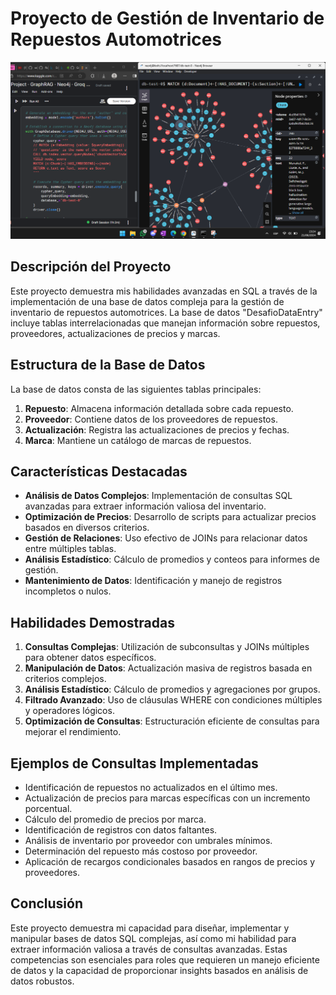 # Proyecto de Gestión de Inventario de Repuestos Automotrices

<p align="center">
  <img src="https://github.com/floresernesto95/Images/blob/main/project-graph-rag-1.png"/>
</p>

## Descripción del Proyecto

Este proyecto demuestra mis habilidades avanzadas en SQL a través de la implementación de una base de datos compleja para la gestión de inventario de repuestos automotrices. La base de datos "DesafioDataEntry" incluye tablas interrelacionadas que manejan información sobre repuestos, proveedores, actualizaciones de precios y marcas.

## Estructura de la Base de Datos

La base de datos consta de las siguientes tablas principales:

1. **Repuesto**: Almacena información detallada sobre cada repuesto.
2. **Proveedor**: Contiene datos de los proveedores de repuestos.
3. **Actualización**: Registra las actualizaciones de precios y fechas.
4. **Marca**: Mantiene un catálogo de marcas de repuestos.

## Características Destacadas

- **Análisis de Datos Complejos**: Implementación de consultas SQL avanzadas para extraer información valiosa del inventario.
- **Optimización de Precios**: Desarrollo de scripts para actualizar precios basados en diversos criterios.
- **Gestión de Relaciones**: Uso efectivo de JOINs para relacionar datos entre múltiples tablas.
- **Análisis Estadístico**: Cálculo de promedios y conteos para informes de gestión.
- **Mantenimiento de Datos**: Identificación y manejo de registros incompletos o nulos.

## Habilidades Demostradas

1. **Consultas Complejas**: Utilización de subconsultas y JOINs múltiples para obtener datos específicos.
2. **Manipulación de Datos**: Actualización masiva de registros basada en criterios complejos.
3. **Análisis Estadístico**: Cálculo de promedios y agregaciones por grupos.
4. **Filtrado Avanzado**: Uso de cláusulas WHERE con condiciones múltiples y operadores lógicos.
5. **Optimización de Consultas**: Estructuración eficiente de consultas para mejorar el rendimiento.

## Ejemplos de Consultas Implementadas

- Identificación de repuestos no actualizados en el último mes.
- Actualización de precios para marcas específicas con un incremento porcentual.
- Cálculo del promedio de precios por marca.
- Identificación de registros con datos faltantes.
- Análisis de inventario por proveedor con umbrales mínimos.
- Determinación del repuesto más costoso por proveedor.
- Aplicación de recargos condicionales basados en rangos de precios y proveedores.

## Conclusión

Este proyecto demuestra mi capacidad para diseñar, implementar y manipular bases de datos SQL complejas, así como mi habilidad para extraer información valiosa a través de consultas avanzadas. Estas competencias son esenciales para roles que requieren un manejo eficiente de datos y la capacidad de proporcionar insights basados en análisis de datos robustos.
